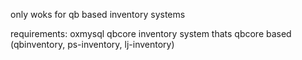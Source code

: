 only woks for qb based inventory systems

requirements:
oxmysql
qbcore
inventory system thats qbcore based (qbinventory, ps-inventory, lj-inventory)
